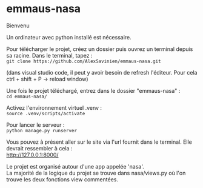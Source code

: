 # emmaus-nasa

Bienvenu

Un ordinateur avec python installé est nécessaire.

Pour télécharger le projet, créez un dossier puis ouvrez un terminal depuis sa racine. 
Dans le terminal, tapez :  
`git clone https://github.com/AlexSavinien/emmaus-nasa.git`

(dans visual studio code, il peut y avoir besoin de refresh l'éditeur. Pour cela ctrl + shift + P -> reload window)

Une fois le projet téléchargé, entrez dans le dossier "emmaus-nasa" :  
`cd emmaus-nasa/`

Activez l'environnement virtuel .venv :  
`source .venv/scripts/activate`

Pour lancer le serveur :  
`python manage.py runserver`

Vous pouvez à présent aller sur le site via l'url fournit dans le terminal. Elle devrait ressembler à cela :  
<http://127.0.0.1:8000/>
      
Le projet est organisé autour d'une app appelée 'nasa'.  
La majorité de la logique du projet se trouve dans nasa/views.py où l'on trouve les deux fonctions view commentées.  
